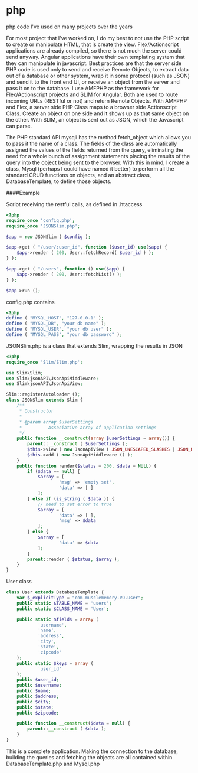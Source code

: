 # php
php code I've used on many projects over the years

For most project that I've worked on, I do my best to not use the PHP script to create or manipulate HTML, that is create the view.  Flex/Actionscript applications are already compiled, so there is not much the server could send anyway.  Angular applications have their own templating system that they can manipulate in javascript. Best practices are that the server side PHP code is used only to send and receive Remote Objects, to extract data out of a database or other system, wrap it in some protocol (such as JSON) and send it to the front end UI, or receive an object from the server and pass it on to the database.  I use AMFPHP as the framework for Flex/Actionscript projects and SLIM for Angular. Both are used to route incoming URLs (RESTful or not) and return Remote Objects.  With AMFPHP and Flex, a server side PHP Class maps to a browser side Actionscript Class.  Create an object on one side and it shows up as that same object on the other. With SLIM, an object is sent out as JSON, which the Javascript can parse.  

The PHP standard API mysqli has the method fetch_object which allows you to pass it the name of a class.  The fields of the class are automatically assigned the values of the fields returned from the query, eliminating the need for a whole bunch of assignment statements placing the results of the query into the object being sent to the browser. With this in mind, I create a class, Mysql (perhaps I could have named it better) to perform all the standard CRUD functions on objects, and an abstract class, DatabaseTemplate, to define those objects.

####Example

Script receiving the restful calls, as defined in .htaccess

````php
<?php
require_once 'config.php';
require_once 'JSONSlim.php';

$app = new JSONSlim ( $config );

$app->get ( "/user/:user_id", function ($user_id) use($app) {
	$app->render ( 200, User::fetchRecord( $user_id ) );
} );

$app->get ( "/users", function () use($app) {
	$app->render ( 200, User::fetchList() );
} );

$app->run ();
````

config.php contains 

````php
<?php
define ( "MYSQL_HOST", "127.0.0.1" );
define ( "MYSQL_DB", "your db name" );
define ( "MYSQL_USER", "your db user" );
define ( "MYSQL_PASS", "your db password" );
````

JSONSlim.php is a class that extends Slim, wrapping the results in JSON

````php
<?php
require_once 'Slim/Slim.php';

use Slim\Slim;
use Slim\jsonAPI\JsonApiMiddleware;
use Slim\jsonAPI\JsonApiView;

Slim::registerAutoloader ();
class JSONSlim extends Slim {
	/**
	 * Constructor
	 *
	 * @param array $userSettings
	 *        	Associative array of application settings
	 */
	public function __construct(array $userSettings = array()) {
		parent::__construct ( $userSettings );
		$this->view ( new JsonApiView ( JSON_UNESCAPED_SLASHES | JSON_NUMERIC_CHECK | JSON_PRETTY_PRINT ) );
		$this->add ( new JsonApiMiddleware () );
	}
	public function render($status = 200, $data = NULL) {
		if ($data == null) {
			$array = [ 
					'msg' => 'empty set',
					'data' => [ ] 
			];
		} else if (is_string ( $data )) {
			// need to set error to true
			$array = [ 
					'data' => [ ],
					'msg' => $data 
			];
		} else {
			$array = [ 
					'data' => $data 
			];
		}
		parent::render ( $status, $array );
	}
}
````

User class

````php
class User extends DatabaseTemplate {
	var $_explicitType = "com.musclememory.VO.User";
	public static $TABLE_NAME = 'users';
	public static $CLASS_NAME = 'User';

	public static $fields = array (
			'username',
			'name',
			'address',
			'city',
			'state',
			'zipcode'
	);
	public static $keys = array (
			'user_id' 
	);
	public $user_id;
	public $username;
	public $name;
	public $address;
	public $city;
	public $state;
	public $zipcode;

	public function __construct($data = null) {
		parent::__construct ( $data );
	}
}
````

This is a complete application. Making the connection to the database, building the queries and fetching the objects are all contained within DatabaseTemplate.php and Mysql.php